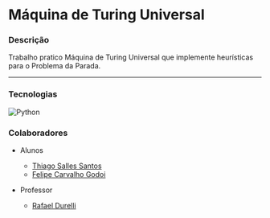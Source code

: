 # Máquina de Turing Universal


### Descrição
Trabalho pratico Máquina de Turing Universal que implemente heurísticas para o Problema da Parada.
  
---

### Tecnologias

![Python](https://img.shields.io/badge/-Python-333?style=for-the-badge&logo=python)


### Colaboradores 

- Alunos
  - <a href="https://github.com/ThiagoSallesSantos">Thiago Salles Santos</a>
  - <a href="https://github.com/felipecarvalhogodoi98">Felipe Carvalho Godoi</a>

- Professor
  - <a href="https://github.com/rdurelli">Rafael Durelli</a>

